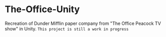 # The-Office-Unity
Recreation of Dunder Mifflin paper company from "The Office Peacock TV show" in Unity. `This project is still a work in progress`
